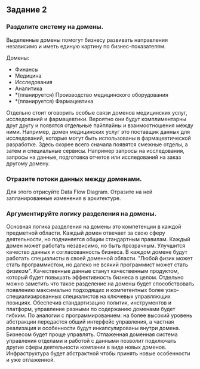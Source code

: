 ## Задание 2

### Разделите систему на домены.

Выделенные домены помогут бизнесу развивать направления независимо и иметь единую картину по бизнес-показателям.

Домены:
- Финансы
- Медицина
- Исследования
- Аналитика
- *(планируется) Производство медицинского оборудования
- *(планируется) Фармацевтика

Отдельно стоит оговорить особые связи доменов медицинских услуг, исследований и фармацевтики. Вероятно они будут комплиментарны друг другу и появятся отдельные пайплайны и взаимоотношения между ними.
Например, домен медицинских услуг это поставщик данных для исследований, которые могут быть использованы в фармацевтической разработке.
Здесь скорее всего сначала появятся смежные отделы, а затем и специальные сервисы. Например запросы на исследования, запросы на данные, подготовка отчетов или исследований на заказ другому домену.

### Отразите потоки данных между доменами.
Для этого отрисуйте Data Flow Diagram. Отразите на ней запланированные изменения в архитектуре.

### Аргументируйте логику разделения на домены.

Основная логика разделения на домены это компетенции в каждой предметной области. Каждый домен отвечает за свою сферу деятельности, но подчиняется общим стандартным правилам. Каждый домен может работать независимо, но быть прозрачным.
Улучшится качество данных и согласованность бизнеса. В каждом домене будут работать специалисты в своей доменной области. "Любой физик может стать программистом, но далеко не всякий программист может стать физиком". Качественные данные станут качественным продуктом, который будет повышать эффективность бизнеса в целом. Отдельно можно заметить что такое разделение на домены будет способствовать появлению максимально подходящих и компетентных более узко-специализированных специалистов на ключевых управляющих позициях.
Обеспечив стандартизацию политик, инструментов и платформ, управление разными по содержанию доменами будет гибким. По аналогии с программированием: на более высокий уровень абстракции передастся общий интерфейс управления, а частная реализация и особенности будут инкапсулированы внутри домена. Бизнесом будет проще управлять.
Отлаженная доменная система управления отделами и работой с данными позволит подключать другие сферы деятельности компании в виде новых доменов. Инфраструктура будет абстрактной чтобы принять новые особенности и уже отлаженной.
